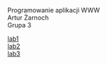 Programowanie aplikacji WWW<br>Artur Żarnoch<br>Grupa 3<br>

[lab1](https://zarnocha.github.io/lab1/ "lab 1")<br>
[lab2](https://zarnocha.github.io/lab2/ "lab 2")<br>
[lab3](https://zarnocha.github.io/lab3/ "lab 3")<br>
